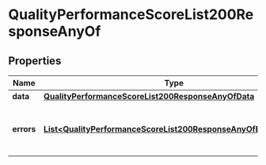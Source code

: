 

# QualityPerformanceScoreList200ResponseAnyOf

## Properties

Name | Type | Description | Notes
------------ | ------------- | ------------- | -------------
**data** | [**QualityPerformanceScoreList200ResponseAnyOfData**](QualityPerformanceScoreList200ResponseAnyOfData.md) |  |  [optional]
**errors** | [**List&lt;QualityPerformanceScoreList200ResponseAnyOfErrorsInner&gt;**](QualityPerformanceScoreList200ResponseAnyOfErrorsInner.md) | Array of errors for any failing translation IDs |  [optional]




